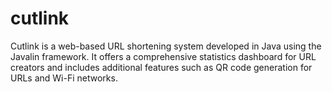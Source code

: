 # cutlink
Cutlink is a web-based URL shortening system developed in Java using the Javalin framework. It offers a comprehensive statistics dashboard for URL creators and includes additional features such as QR code generation for URLs and Wi-Fi networks.
